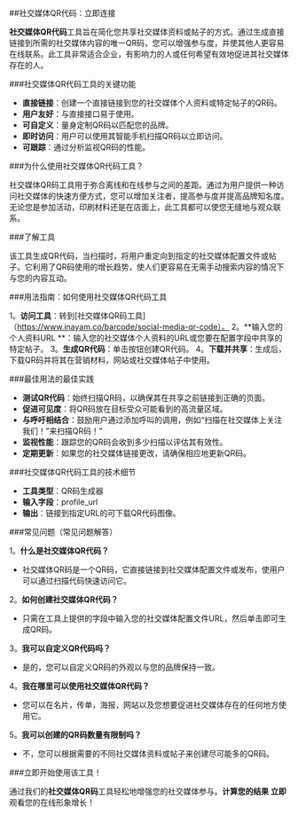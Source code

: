 ##社交媒体QR代码：立即连接

**社交媒体QR代码**工具旨在简化您共享社交媒体资料或帖子的方式。通过生成直接链接到所需的社交媒体内容的唯一QR码，您可以增强参与度，并使其他人更容易在线联系。此工具非常适合企业，有影响力的人或任何希望有效地促进其社交媒体存在的人。

###社交媒体QR代码工具的关键功能

-  **直接链接**：创建一个直接链接到您的社交媒体个人资料或特定帖子的QR码。
-  **用户友好**：与直接接口易于使用。
-  **可自定义**：量身定制QR码以匹配您的品牌。
-  **即时访问**：用户可以使用其智能手机扫描QR码以立即访问。
-  **可跟踪**：通过分析监视QR码的性能。

###为什么使用社交媒体QR代码工具？

社交媒体QR码工具用于弥合离线和在线参与之间的差距。通过为用户提供一种访问社交媒体的快速方便方式，您可以增加关注者，提高参与度并提高品牌知名度。无论您是参加活动，印刷材料还是在店面上，此工具都可以使您无缝地与观众联系。

###了解工具

该工具生成QR代码，当扫描时，将用户重定向到指定的社交媒体配置文件或帖子。它利用了QR码使用的增长趋势，使人们更容易在无需手动搜索内容的情况下与您的内容互动。

###用法指南：如何使用社交媒体QR代码工具

1。**访问工具**：转到[社交媒体QR码工具]（https://www.inayam.co/barcode/social-media-qr-code）。
2。**输入您的个人资料URL **：输入您的社交媒体个人资料的URL或您要在配置字段中共享的特定帖子。
3。**生成QR代码**：单击按钮创建QR代码。
4。**下载并共享**：生成后，下载QR码并将其在营销材料，网站或社交媒体帖子中使用。

###最佳用法的最佳实践

-  **测试QR代码**：始终扫描QR码，以确保其在共享之前链接到正确的页面。
-  **促进可见度**：将QR码放在目标受众可能看到的高流量区域。
-  **与呼吁相结合**：鼓励用户通过添加呼叫的调用，例如“扫描在社交媒体上关注我们！”来扫描QR码！”
-  **监视性能**：跟踪您的QR码会收到多少扫描以评估其有效性。
-  **定期更新**：如果您的社交媒体链接更改，请确保相应地更新QR码。

###社交媒体QR代码工具的技术细节

-  **工具类型**：QR码生成器
-  **输入字段**：profile_url
-  **输出**：链接到指定URL的可下载QR代码图像。

###常见问题（常见问题解答）

1。**什么是社交媒体QR代码？**
- 社交媒体QR码是一个QR码，它直接链接到社交媒体配置文件或发布，使用户可以通过扫描代码快速访问它。

2。**如何创建社交媒体QR代码？**
- 只需在工具上提供的字段中输入您的社交媒体配置文件URL，然后单击即可生成QR码。

3。**我可以自定义QR代码吗？**
- 是的，您可以自定义QR码的外观以与您的品牌保持一致。

4。**我在哪里可以使用社交媒体QR代码？**
- 您可以在名片，传单，海报，网站以及您想要促进社交媒体存在的任何地方使用它。

5。**我可以创建的QR码数量有限制吗？**
- 不，您可以根据需要的不同社交媒体资料或帖子来创建尽可能多的QR码。

###立即开始使用该工具！

通过我们的**社交媒体QR码**工具轻松地增强您的社交媒体参与。**计算您的结果 立即**观看您的在线形象增长！